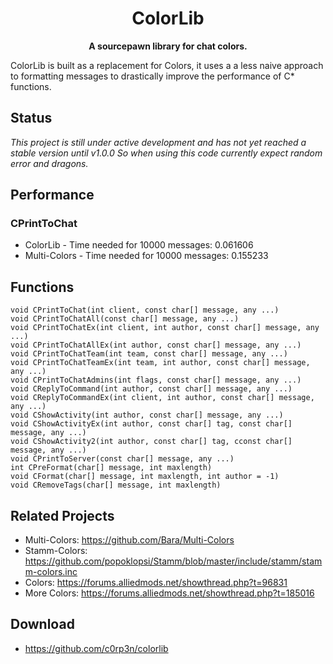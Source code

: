 <h1 align="center">
    ColorLib
</h1>
<p align="center">
    <strong>A sourcepawn library for chat colors.</strong>
</p>

ColorLib is built as a replacement for Colors, it uses a a less naive approach
to formatting messages to drastically improve the performance of C* functions.

## Status

*This project is still under active development and has not yet reached a stable
version until v1.0.0 So when using this code currently expect random error and
dragons.*

## Performance
### CPrintToChat
 - ColorLib - Time needed for 10000 messages: 0.061606
 - Multi-Colors - Time needed for 10000 messages: 0.155233

## Functions
```SourcePawn
void CPrintToChat(int client, const char[] message, any ...)
void CPrintToChatAll(const char[] message, any ...)
void CPrintToChatEx(int client, int author, const char[] message, any ...)
void CPrintToChatAllEx(int author, const char[] message, any ...)
void CPrintToChatTeam(int team, const char[] message, any ...)
void CPrintToChatTeamEx(int team, int author, const char[] message, any ...)
void CPrintToChatAdmins(int flags, const char[] message, any ...)
void CReplyToCommand(int author, const char[] message, any ...)
void CReplyToCommandEx(int client, int author, const char[] message, any ...)
void CShowActivity(int author, const char[] message, any ...)
void CShowActivityEx(int author, const char[] tag, const char[] message, any ...)
void CShowActivity2(int author, const char[] tag, cconst char[] message, any ...)
void CPrintToServer(const char[] message, any ...)
int CPreFormat(char[] message, int maxlength)
void CFormat(char[] message, int maxlength, int author = -1)
void CRemoveTags(char[] message, int maxlength)
```

## Related Projects
 - Multi-Colors: https://github.com/Bara/Multi-Colors
 - Stamm-Colors: https://github.com/popoklopsi/Stamm/blob/master/include/stamm/stamm-colors.inc
 - Colors: https://forums.alliedmods.net/showthread.php?t=96831
 - More Colors: https://forums.alliedmods.net/showthread.php?t=185016

## Download
 - https://github.com/c0rp3n/colorlib
